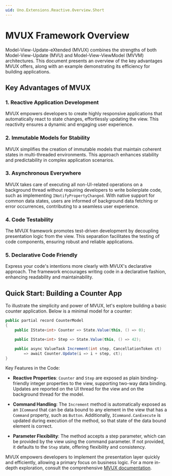 ```yaml
---
uid: Uno.Extensions.Reactive.Overview.Short
---
```


# MVUX Framework Overview

Model-View-Update-eXtended (MVUX) combines the strengths of both Model-View-Update (MVU) and Model-View-ViewModel (MVVM) architectures. This document presents an overview of the key advantages MVUX offers, along with an example demonstrating its efficiency for building applications.

## Key Advantages of MVUX
### 1. Reactive Application Development

MVUX empowers developers to create highly responsive applications that automatically react to state changes, effortlessly updating the view. This reactivity ensures a dynamic and engaging user experience.

### 2. Immutable Models for Stability

MVUX simplifies the creation of immutable models that maintain coherent states in multi-threaded environments. This approach enhances stability and predictability in complex application scenarios.

### 3. Asynchronous Everywhere

MVUX takes care of executing all non-UI-related operations on a background thread without requiring developers to write boilerplate code, such as implementing `INotifyPropertyChanged`. With native support for common data states, users are informed of background data fetching or error occurrences, contributing to a seamless user experience.

### 4. Code Testability

The MVUX framework promotes test-driven development by decoupling presentation logic from the view. This separation facilitates the testing of code components, ensuring robust and reliable applications.

### 5. Declarative Code Friendly

Express your code's intentions more clearly with MVUX's declarative approach. The framework encourages writing code in a declarative fashion, enhancing readability and maintainability.

## Quick Start: Building a Counter App

To illustrate the simplicity and power of MVUX, let's explore building a basic counter application. Below is a minimal model for a counter:

```csharp
public partial record CounterModel
{
    public IState<int> Counter => State.Value(this, () => 0);

    public IState<int> Step => State.Value(this, () => 42);

    public async ValueTask Increment(int step, CancellationToken ct) 
        => await Counter.Update(i => i + step, ct);
}
```

Key Features in the Code:

* **Reactive Properties**: `Counter` and `Step` are exposed as plain binding-friendly integer properties to the view, supporting two-way data binding. Updates are reported on the UI thread for the view and on the background thread for the model.

* **Command Handling**: The `Increment` method is automatically exposed as an `ICommand`  that can be data bound to any element in the view that has a `Command` property, such as `Button`. Additionally, `ICommand.CanExecute` is updated during execution of the method, so that state of the data bound element is correct.

* **Parameter Flexibility**: The method accepts a step parameter, which can be provided by the view using the command parameter. If not provided, it defaults to the `Step` state, offering flexibility and consistency.

MVUX empowers developers to implement the presentation layer quickly and efficiently, allowing a primary focus on business logic. For a more in-depth exploration, consult the comprehensive [MVUX documentation](xref:Overview.Mvux.Overview).
